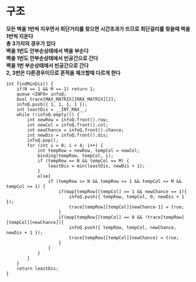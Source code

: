 # 구조   
   
**모든 벽을 1번씩 지우면서 최단거리를 찾으면 시간초과가 뜨므로 최단걸리를 찾을때 벽을 1번씩 지운다**   
**총 3가지의 경우가 있다**   
**벽을 1번도 안부순상태에서 벽을 부순다**   
**벽을 1번도 안부순상태에서 빈공간으로 간다**   
**벽을 1번 부순상태에서 빈공간으로 간다**   
**2, 3번은 다른경우이므로 흔적을 체크할때 다르게 한다**   
```
int findMinDis() {
	if(N == 1 && M == 1) return 1;
	queue <INFO> infoQ;
	bool trace[MAX_MATRIX][MAX_MATRIX][2];
	infoQ.push({ 1, 1, 1, 1 });
	int leastDis = __INT_MAX__;
	while (!infoQ.empty()) {
		int newRow = infoQ.front().row;
		int newCol = infoQ.front().col;
		int newChance = infoQ.front().chance;
		int newDis = infoQ.front().dis;
		infoQ.pop();
		for (int i = 0; i < 4; i++) {
			int tempRow = newRow, tempCol = newCol;
			binding(tempRow, tempCol, i);
			if (tempRow == N && tempCol == M) {
				leastDis = min(leastDis, newDis + 1);
			}
			else{
				if (tempRow <= N && tempRow >= 1 && tempCol <= M && tempCol >= 1) {
					if(map[tempRow][tempCol] == 1 && newChance == 1){
						infoQ.push({ tempRow, tempCol, 0, newDis + 1 });
						trace[tempRow][tempCol][newChance-1] = true;
					}
					if(map[tempRow][tempCol] == 0 && !trace[tempRow][tempCol][newChance]){
						infoQ.push({ tempRow, tempCol, newChance, newDis + 1 });
						trace[tempRow][tempCol][newChance] = true;
					}
				}
			}
		}
	}
	return leastDis;
}
```
